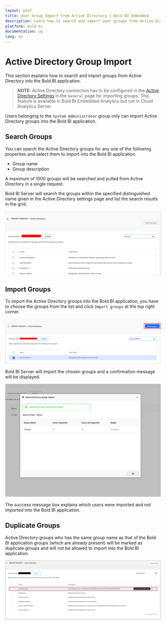 ```yaml
---
layout: post
title: User Group Import from Active Directory | Bold BI Embedded
description: Learn how to search and import user groups from Active Directory into Bold BI Embedded. Only System Administrators can import AD groups.
platform: bold-bi
documentation: ug
lang: en
---
```


# Active Directory Group Import

This section explains how to search and import groups from Active Directory into the Bold BI application.

> **NOTE:**  Active Directory connection has to be configured in the [Active Directory Settings](/site-administration/user-directory-settings/active-directory/) in the `General` page for importing groups. This feature is available in Bold BI Embedded Analytics but not in Cloud Analytics Server.

Users belonging to the `System Administrator` group only can import Active Directory groups into the Bold BI application.

## Search Groups

You can search the Active Directory groups for any one of the following properties and select them to import into the Bold BI application.

* Group name
* Group description

A maximum of 1000 groups will be searched and pulled from Active Directory in a single request. 

Bold BI Server will search the groups within the specified distinguished name given in the Active Directory settings page and list the search results in the grid.

![Import groups from Active Directory Server](/static/assets/managing-resources/manage-groups/images/Searched-groups-list.png)  

## Import Groups

To import the Active Directory groups into the Bold BI application, you have to choose the groups from the list and click `Import groups` at the top right corner.

![Import Groups from Active Directory](/static/assets/managing-resources/manage-groups/images/import-groups-from-active-directory.png)

Bold BI Server will import the chosen groups and a confirmation message will be displayed.

![Success message after imported the Active Directory groups](/static/assets/managing-resources/manage-groups/images/Active-Directory-group-import-success-window.png#width=65%)  

The success message box explains which users were imported and not imported into the Bold BI application.

## Duplicate Groups

Active Directory groups who has the same group name as that of the Bold BI application groups (which are already present) will be marked as duplicate groups and will not be allowed to import into the Bold BI application.

![Duplicated Active Directory Groups](/static/assets/managing-resources/manage-groups/images/Active-Directory-Duplicate-group.png)
